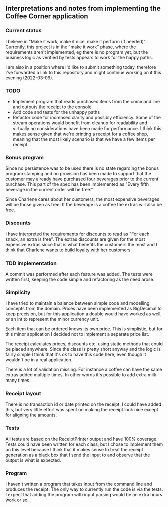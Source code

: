 ## Interpretations and notes from implementing the Coffee Corner application

### Current status

I believe in "Make it work, make it nice, make it perform (if needed)". Currently, this project is in the "make it work"
phase, where the requirements aren't implemented, eg there is no program yet, but the business logic as verified by
tests appears to work for the happy paths.

I am also in a position where I'd like to submit something today, therefore I've forwarded a link to this repository and
might continue working on it this evening (2022-03-09).

### TODO

- Implement program that reads purchased items from the command line and outputs the receipt to the console.
- Add code and tests for the unhappy paths
- Refactor code for increased clarity and possibly efficiency. Some of the stream operations would benefit from cleanup
  for readability and virtually no considerations have been made for performance. I think this makes sense given that
  we're printing a receipt for a coffee shop, meaning that the most likely scenario is that we have a few items per
  receipt.

### Bonus program

Since no persistence was to be used there is no state regarding the bonus program stamping and no provision has been
made to support that the customer may already have purchased four beverages prior to the current purchase. This part of
the spec has been implemented as
"Every fifth beverage in the current order will be free."

Since Charlene cares about her customers, the most expensive beverages will be those given as free. If the beverage is a
coffee the extras will also be free.

### Discounts

I have interpreted the requirements for discounts to read as "For each snack, an extra is free". The extras discounts
are given for the most expensive extras since that is what benefits the customers the most and I think that Charlene
wants to build loyalty with her customers.

### TDD implementation

A commit was performed after each feature was added. The tests were written first, keeping the code simple and
refactoring as the need arose.

### Simplicity

I have tried to maintain a balance between simple code and modelling concepts from the domain. Prices have been
implemented as BigDecimal to keep precision, but for this application a double would have worked as well, or an int to
represent the minor currency unit.

Each item that can be ordered knows its own price. This is simplistic, but for this minor application I decided not to
implement a separate price list.

The receipt calculates prices, discounts etc, using static methods that could be placed anywhere. Since the class is
pretty short anyway and the logic is fairly simple I think that it's ok to have this code here, even though it wouldn't
be in a real application.

There is a lot of validation missing. For instance a coffee can have the same extras added multiple times. In other
words it's possible to add extra milk many times.

### Receipt layout

There is no transaction id or date printed on the receipt. I could have added this, but very little effort was spent on
making the receipt look nice except for aligning the amounts.

### Tests

All tests are based on the ReceiptPrinter output and have 100% coverage. Tests could have been written for each class,
but I chose to implement them on this level because I think that it makes sense to treat the receipt generation as a
black box that I send the input to and observe that the output is what is expected.

### Program

I haven't written a program that takes input from the command line and produces the receipt. The only way to currently
run the code is via the tests. I expect that adding the program with input parsing would be an extra hours work or so.
